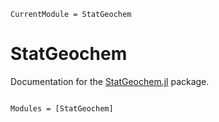 ```@meta
CurrentModule = StatGeochem
```

# StatGeochem

Documentation for the [StatGeochem.jl](https://github.com/brenhinkeller/StatGeochem.jl) package.

```@index
```

```@autodocs
Modules = [StatGeochem]
```

